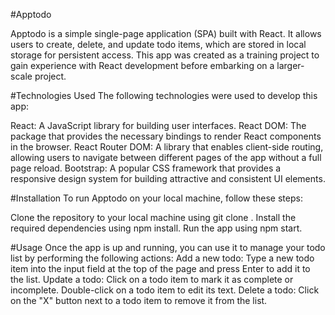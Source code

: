 #Apptodo

Apptodo is a simple single-page application (SPA) built with React. It allows users to create, delete, and update todo items, which are stored in local storage for persistent access. This app was created as a training project to gain experience with React development before embarking on a larger-scale project.

#Technologies Used
The following technologies were used to develop this app:

React: A JavaScript library for building user interfaces.
React DOM: The package that provides the necessary bindings to render React components in the browser.
React Router DOM: A library that enables client-side routing, allowing users to navigate between different pages of the app without a full page reload.
Bootstrap: A popular CSS framework that provides a responsive design system for building attractive and consistent UI elements.

#Installation
To run Apptodo on your local machine, follow these steps:

Clone the repository to your local machine using git clone <repo url>.
Install the required dependencies using npm install.
Run the app using npm start.

#Usage
Once the app is up and running, you can use it to manage your todo list by performing the following actions:
Add a new todo: Type a new todo item into the input field at the top of the page and press Enter to add it to the list.
Update a todo: Click on a todo item to mark it as complete or incomplete. Double-click on a todo item to edit its text.
Delete a todo: Click on the "X" button next to a todo item to remove it from the list.
